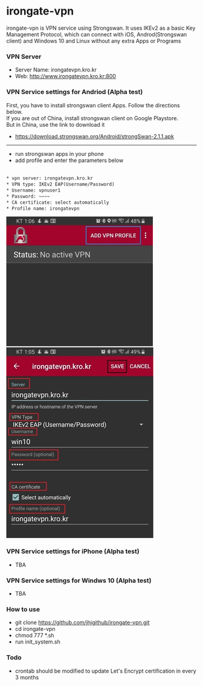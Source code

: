 **irongate-vpn**
=============================
irongate-vpn is VPN service using Strongswan. It uses IKEv2 as a basic Key Management Protocol, which can connect with iOS, Androd(Strongswan client) and Windows 10 and Linux without any extra Apps or Programs

### VPN Server
* Server Name: irongatevpn.kro.kr
* Web: http://www.irongatevpn.kro.kr:800

### VPN Service settings for Andriod (Alpha test)
First, you have to install strongswan client Apps.  Follow the directions below.  
If you are out of China, install strongswan client on Google Playstore.  
But in China, use the link to download it  
* https://download.strongswan.org/Android/strongSwan-2.1.1.apk  
----------------------------
* run strongswan apps in your phone
* add profile and enter the parameters below

<pre><code>
* vpn server: irongatevpn.kro.kr
* VPN type: IKEv2 EAP(Username/Password)
* Username: vpnuser1
* Password: ~~<ask me>~~   
* CA certificate: select automatically
* Profile name: irongatevpn
</code></pre>

![Alt text](3.add_profile.jpg?raw=true "Add Profile")
![Alt text](4.server_setup.jpg?raw=true "Setup server")

### VPN Service settings for iPhone (Alpha test)
* TBA

### VPN Service settings for Windws 10 (Alpha test)
* TBA

### How to use
* git clone https://github.com/jhjgithub/irongate-vpn.git
* cd irongate-vpn
* chmod 777 *.sh
* run init_system.sh

### Todo
* crontab should be modified to update Let's Encrypt certification in every 3 months


